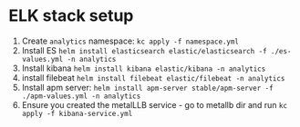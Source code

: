 # ELK stack setup

1. Create `analytics` namespace: `kc apply -f namespace.yml`
2. Install ES `helm install elasticsearch elastic/elasticsearch -f ./es-values.yml -n analytics`
3. Install kibana `helm install kibana elastic/kibana -n analytics`
4. install filebeat `helm install filebeat elastic/filebeat -n analytics`
5. Install apm server: `helm install apm-server stable/apm-server -f ./apm-values.yml -n analytics`
6. Ensure you created the metalLLB service - go to metallb dir and run `kc apply -f kibana-service.yml`

